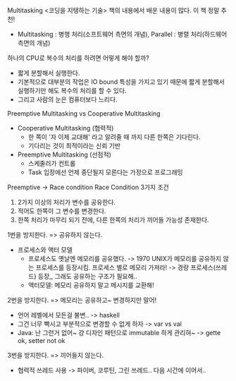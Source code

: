 Multitasking
<코딩을 지탱하는 기술> 책의 내용에서 배운 내용이 많다. 이 책 정말 추천!

- Multitasking : 병행 처리(소프트웨어 측면의 개념), Parallel : 병렬 처리(하드웨어 측면의 개념)

하나의 CPU로 복수의 처리를 하려면 어떻게 해야 할까? 
- 짧게 분할해서 실행한다. 
- 기본적으로 대부분의 작업은 IO bound 특성을 가지고 있기 때문에 짧게 분할해서 실행하기만 해도 복수의 처리를 할 수 있다. 
- 그리고 사람의 눈은 컴퓨터보다 느리다.

Preemptive Multitasking vs Cooperative Multitasking 
- Cooperative Multitasking (협력적)
    - 한 쪽이 '자 이제 교대해' 라고 알려줄 때 까지 다른 한쪽은 기다린다. 
    - 기다리는 것이 최적이라는 신뢰 기반 
- Preemptive Multitasking (선점적)
    - 스케줄러가 컨트롤
    - Task 입장에선 언제 중단될지 모른다는 가정으로 프로그래밍 

Preemptive -> Race condition 
Race Condition 3가지 조건
1. 2가지 이상의 처리가 변수를 공유한다.
2. 적어도 한쪽이 그 변수를 변경한다.
3. 한쪽 처리가 마무리 되기 전에, 다른 한쪽의 처리가 끼어들 가능성 존재한다. 

1번을 방지한다. => 공유하지 않는다. 
- 프로세스와 액터 모델 
    - 프로세스도 옛날엔 메모리를 공유했다. -> 1970 UNIX가 메모리를 공유하지 않는 프로세스를 등장시킴. 프로세스 별로 메모리 가져라! -> 경량 프로세스(쓰레드) 등장,, 그래도 공유하는 구조가 필요해..
    - 액터모델: 메모리 공유하지 말고 메시지를 교환해!     

2번을 방지한다. => 메모리는 공유하고~ 변경하지만 말어! 
- 언어 레벨에서 모든걸 불변.. -> haskell 
- 그건 너무 빡시고 부분적으로 변경할 수 없게 하자 -> var vs val
- Java: 난 그런거 없어~ 걍 디자인 패턴으로 immutable 하게 관리혀~ -> gette ok, setter not ok 

3번을 방지한다. => 끼어들지 않는다. 
- 협력적 쓰레드 사용 -> 파이버, 코루틴, 그린 쓰레드.. 다음 시간에 이어서.. 